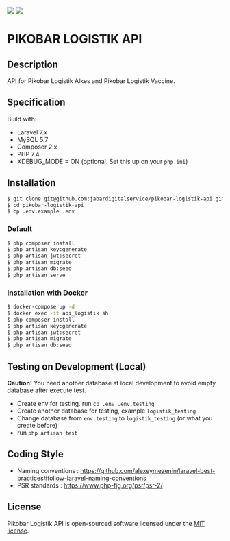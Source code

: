 <a href="https://codeclimate.com/github/jabardigitalservice/pikobar-logistik-api/maintainability"><img src="https://api.codeclimate.com/v1/badges/78ce000cc84f4304d57d/maintainability" /></a>
<a href="https://codeclimate.com/github/jabardigitalservice/pikobar-logistik-api/test_coverage"><img src="https://api.codeclimate.com/v1/badges/78ce000cc84f4304d57d/test_coverage" /></a>


# PIKOBAR LOGISTIK API

## Description
API for Pikobar Logistik Alkes and Pikobar Logistik Vaccine.

## Specification
Build with:
- Laravel 7.x
- MySQL 5.7
- Composer 2.x
- PHP 7.4
- XDEBUG_MODE = ON (optional. Set this up on your `php.ini`)

## Installation
```sh
$ git clone git@github.com:jabardigitalservice/pikobar-logistik-api.git
$ cd pikobar-logistik-api
$ cp .env.example .env
```
### Default
```sh
$ php composer install
$ php artisan key:generate
$ php artisan jwt:secret
$ php artisan migrate
$ php artisan db:seed
$ php artisan serve
```

### Installation with Docker
```sh
$ docker-compose up -d
$ docker exec -it api_logistik sh
$ php composer install
$ php artisan key:generate
$ php artisan jwt:secret
$ php artisan migrate
$ php artisan db:seed
```

## Testing on Development (Local)
**Caution!** You need another database at local development to avoid empty database after execute test.
- Create env for testing. run `cp .env .env.testing`
- Create another database for testing, example `logistik_testing`
- Change database from `env.testing` to `logistik_testing` (or what you create before)
- run `php artisan test`

## Coding Style
- Naming conventions :
https://github.com/alexeymezenin/laravel-best-practices#follow-laravel-naming-conventions
- PSR standards :
https://www.php-fig.org/psr/psr-2/

## License
Pikobar Logistik API is open-sourced software licensed under the [MIT license](https://opensource.org/licenses/MIT).
